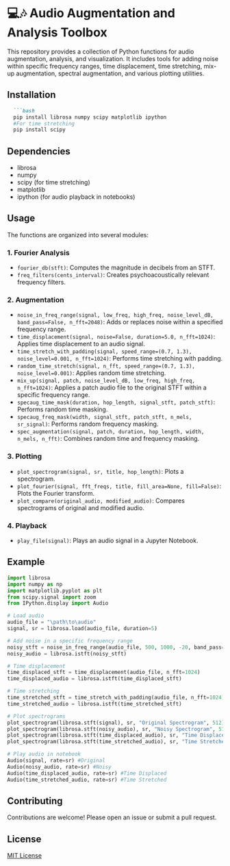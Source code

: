
# 💻🎶 Audio Augmentation and Analysis Toolbox

This repository provides a collection of Python functions for audio augmentation, analysis, and visualization. It includes tools for adding noise within specific frequency ranges, time displacement, time stretching, mix-up augmentation, spectral augmentation, and various plotting utilities.

## Installation

````markdown
  ```bash
  pip install librosa numpy scipy matplotlib ipython
  #For time stretching
  pip install scipy
  ````

## Dependencies

  - librosa
  - numpy
  - scipy (for time stretching)
  - matplotlib
  - ipython (for audio playback in notebooks)

## Usage

The functions are organized into several modules:

### 1\. Fourier Analysis

  - `fourier_db(stft)`: Computes the magnitude in decibels from an STFT.
  - `freq_filters(cents_interval)`: Creates psychoacoustically relevant frequency filters.

### 2\. Augmentation

  - `noise_in_freq_range(signal, low_freq, high_freq, noise_level_dB, band_pass=False, n_fft=2048)`: Adds or replaces noise within a specified frequency range.
  - `time_displacement(signal, noise=False, duration=5.0, n_fft=1024)`: Applies time displacement to an audio signal.
  - `time_stretch_with_padding(signal, speed_range=(0.7, 1.3), noise_level=0.001, n_fft=1024)`: Performs time stretching with padding.
  - `random_time_stretch(signal, n_fft, speed_range=(0.7, 1.3), noise_level=0.001)`: Applies random time stretching.
  - `mix_up(signal, patch, noise_level_dB, low_freq, high_freq, n_fft=1024)`: Applies a patch audio file to the original STFT within a specific frequency range.
  - `specaug_time_mask(duration, hop_length, signal_stft, patch_stft)`: Performs random time masking.
  - `specaug_freq_mask(width, signal_stft, patch_stft, n_mels, sr_signal)`: Performs random frequency masking.
  - `spec_augmentation(signal, patch, duration, hop_length, width, n_mels, n_fft)`: Combines random time and frequency masking.

### 3\. Plotting

  - `plot_spectrogram(signal, sr, title, hop_length)`: Plots a spectrogram.
  - `plot_fourier(signal, fft_freqs, title, fill_area=None, fill=False)`: Plots the Fourier transform.
  - `plot_compare(original_audio, modified_audio)`: Compares spectrograms of original and modified audio.

### 4\. Playback

  - `play_file(signal)`: Plays an audio signal in a Jupyter Notebook.

## Example

```python
import librosa
import numpy as np
import matplotlib.pyplot as plt
from scipy.signal import zoom  
from IPython.display import Audio 

# Load audio
audio_file = "\path\to\audio"
signal, sr = librosa.load(audio_file, duration=5)

# Add noise in a specific frequency range
noisy_stft = noise_in_freq_range(audio_file, 500, 1000, -20, band_pass=False, n_fft=1024)
noisy_audio = librosa.istft(noisy_stft)

# Time displacement
time_displaced_stft = time_displacement(audio_file, n_fft=1024)
time_displaced_audio = librosa.istft(time_displaced_stft)

# Time stretching
time_stretched_stft = time_stretch_with_padding(audio_file, n_fft=1024)
time_stretched_audio = librosa.istft(time_stretched_stft)

# Plot spectrograms
plot_spectrogram(librosa.stft(signal), sr, "Original Spectrogram", 512) #Example hop_length
plot_spectrogram(librosa.stft(noisy_audio), sr, "Noisy Spectrogram", 512)
plot_spectrogram(librosa.stft(time_displaced_audio), sr, "Time Displaced Spectrogram", 512)
plot_spectrogram(librosa.stft(time_stretched_audio), sr, "Time Stretched Spectrogram", 512)

# Play audio in notebook
Audio(signal, rate=sr) #Original
Audio(noisy_audio, rate=sr) #Noisy
Audio(time_displaced_audio, rate=sr) #Time Displaced
Audio(time_stretched_audio, rate=sr) #Time Stretched

```

## Contributing

Contributions are welcome\! Please open an issue or submit a pull request.

## License

[MIT License](https://www.google.com/url?sa=E&source=gmail&q=LICENSE)
```
```
